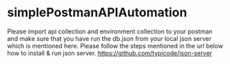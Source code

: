 # simplePostmanAPIAutomation
Please import api collection and environment collection to your postman and make sure that you have run the db.json from your local json server which is mentioned here. Please follow the steps mentioned in the url below how to install & run json server.
https://github.com/typicode/json-server
